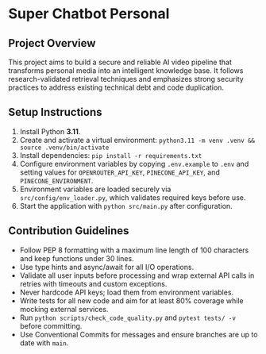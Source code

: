 # Super Chatbot Personal

## Project Overview
This project aims to build a secure and reliable AI video pipeline that transforms
personal media into an intelligent knowledge base. It follows research-validated
retrieval techniques and emphasizes strong security practices to address existing
technical debt and code duplication.

## Setup Instructions
1. Install Python **3.11**.
2. Create and activate a virtual environment:
   `python3.11 -m venv .venv && source .venv/bin/activate`
3. Install dependencies:
   `pip install -r requirements.txt`
4. Configure environment variables by copying `.env.example` to `.env` and
   setting values for `OPENROUTER_API_KEY`, `PINECONE_API_KEY`, and
   `PINECONE_ENVIRONMENT`.
5. Environment variables are loaded securely via `src/config/env_loader.py`,
   which validates required keys before use.
6. Start the application with `python src/main.py` after configuration.

## Contribution Guidelines
- Follow PEP 8 formatting with a maximum line length of 100 characters and keep
  functions under 30 lines.
- Use type hints and async/await for all I/O operations.
- Validate all user inputs before processing and wrap external API calls in
  retries with timeouts and custom exceptions.
- Never hardcode API keys; load them from environment variables.
- Write tests for all new code and aim for at least 80% coverage while mocking
  external services.
- Run `python scripts/check_code_quality.py` and `pytest tests/ -v` before
  committing.
- Use Conventional Commits for messages and ensure branches are up to date with
  `main`.

